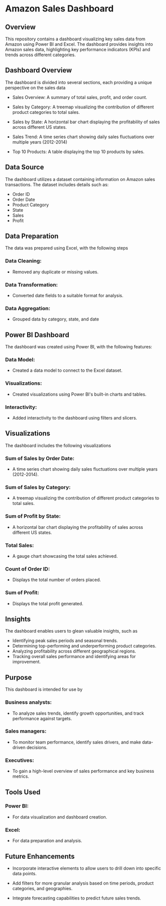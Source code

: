 
# Amazon Sales Dashboard

## Overview

This repository contains a dashboard visualizing key sales data from Amazon using Power BI and Excel. The dashboard provides insights into Amazon sales data, highlighting key performance indicators (KPIs) and trends across different categories.




## Dashboard Overview

The dashboard is divided into several sections, each providing a unique perspective on the sales data

* Sales Overview: A summary of total sales, profit, and order count.

* Sales by Category: A treemap visualizing the contribution of different product categories to total sales.

* Sales by State: A horizontal bar chart displaying the profitability of sales across different US states.

* Sales Trend: A time series chart showing daily sales fluctuations over multiple years (2012-2014)

* Top 10 Products: A table displaying the top 10 products by sales.
## Data Source

The dashboard utilizes a dataset containing information on Amazon sales transactions. The dataset includes details such as:

* Order ID
* Order Date
* Product Category
* State
* Sales
* Profit
## Data Preparation

The data was prepared using Excel, with the following steps

### Data Cleaning: 
* Removed any duplicate or missing values.
### Data Transformation: 
* Converted date fields to a suitable format for analysis.
### Data Aggregation: 
* Grouped data by category, state, and date
## Power BI Dashboard

The dashboard was created using Power BI, with the following features:

### Data Model: 
* Created a data model to connect to the Excel dataset.
### Visualizations: 
* Created visualizations using Power BI's built-in charts and tables.
### Interactivity: 
* Added interactivity to the dashboard using filters and slicers.
## Visualizations

The dashboard includes the following visualizations

### Sum of Sales by Order Date: 
* A time series chart showing daily sales fluctuations over multiple years (2012-2014).
### Sum of Sales by Category: 
* A treemap visualizing the contribution of different product categories to total sales.
### Sum of Profit by State: 
* A horizontal bar chart displaying the profitability of sales across different US states.
### Total Sales: 
* A gauge chart showcasing the total sales achieved.
### Count of Order ID: 
* Displays the total number of orders placed.
### Sum of Profit: 
* Displays the total profit generated.
## Insights

The dashboard enables users to glean valuable insights, such as

* Identifying peak sales periods and seasonal trends.
* Determining top-performing and underperforming product categories.
* Analyzing profitability across different geographical regions.
* Tracking overall sales performance and identifying areas for improvement.

## Purpose

This dashboard is intended for use by

### Business analysts: 
* To analyze sales trends, identify growth opportunities, and track performance against targets.
### Sales managers: 
* To monitor team performance, identify sales drivers, and make data-driven decisions.
### Executives: 
* To gain a high-level overview of sales performance and key business metrics.
## Tools Used

### Power BI: 
* For data visualization and dashboard creation.
### Excel: 
* For data preparation and analysis.
## Future Enhancements

* Incorporate interactive elements to allow users to drill down into specific data points.

* Add filters for more granular analysis based on time periods, product categories, and geographies.

* Integrate forecasting capabilities to predict future sales trends.